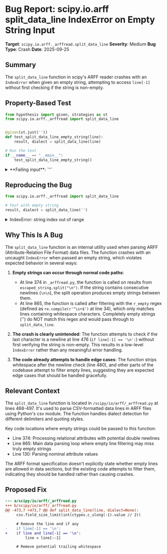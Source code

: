 # Bug Report: scipy.io.arff split_data_line IndexError on Empty String Input

**Target**: `scipy.io.arff._arffread.split_data_line`
**Severity**: Medium
**Bug Type**: Crash
**Date**: 2025-09-25

## Summary

The `split_data_line` function in scipy's ARFF reader crashes with an `IndexError` when given an empty string, attempting to access `line[-1]` without first checking if the string is non-empty.

## Property-Based Test

```python
from hypothesis import given, strategies as st
from scipy.io.arff._arffread import split_data_line


@given(st.just(''))
def test_split_data_line_empty_string(line):
    result, dialect = split_data_line(line)

# Run the test
if __name__ == "__main__":
    test_split_data_line_empty_string()
```

<details>

<summary>
**Failing input**: `''`
</summary>
```
Traceback (most recent call last):
  File "/home/npc/pbt/agentic-pbt/worker_/41/hypo.py", line 11, in <module>
    test_split_data_line_empty_string()
    ~~~~~~~~~~~~~~~~~~~~~~~~~~~~~~~~~^^
  File "/home/npc/pbt/agentic-pbt/worker_/41/hypo.py", line 6, in test_split_data_line_empty_string
    def test_split_data_line_empty_string(line):
                   ^^^
  File "/home/npc/miniconda/lib/python3.13/site-packages/hypothesis/core.py", line 2124, in wrapped_test
    raise the_error_hypothesis_found
  File "/home/npc/pbt/agentic-pbt/worker_/41/hypo.py", line 7, in test_split_data_line_empty_string
    result, dialect = split_data_line(line)
                      ~~~~~~~~~~~~~~~^^^^^^
  File "/home/npc/.local/lib/python3.13/site-packages/scipy/io/arff/_arffread.py", line 476, in split_data_line
    if line[-1] == '\n':
       ~~~~^^^^
IndexError: string index out of range
Falsifying example: test_split_data_line_empty_string(
    line='',
)
```
</details>

## Reproducing the Bug

```python
from scipy.io.arff._arffread import split_data_line

# Test with empty string
result, dialect = split_data_line('')
```

<details>

<summary>
IndexError: string index out of range
</summary>
```
Traceback (most recent call last):
  File "/home/npc/pbt/agentic-pbt/worker_/41/repo.py", line 4, in <module>
    result, dialect = split_data_line('')
                      ~~~~~~~~~~~~~~~^^^^
  File "/home/npc/.local/lib/python3.13/site-packages/scipy/io/arff/_arffread.py", line 476, in split_data_line
    if line[-1] == '\n':
       ~~~~^^^^
IndexError: string index out of range
```
</details>

## Why This Is A Bug

The `split_data_line` function is an internal utility used when parsing ARFF (Attribute-Relation File Format) data files. The function crashes with an uncaught `IndexError` when passed an empty string, which violates expected behavior in several ways:

1. **Empty strings can occur through normal code paths**:
   - At line 374 in `_arffread.py`, the function is called on results from `escaped_string.split("\n")`. If the string contains consecutive newlines (`\n\n`), the split operation produces empty strings between them.
   - At line 865, the function is called after filtering with the `r_empty` regex (defined as `re.compile(r'^\s+$')` at line 34), which only matches lines containing whitespace characters. Completely empty strings ('') do NOT match this regex and would pass through to `split_data_line`.

2. **The crash is clearly unintended**: The function attempts to check if the last character is a newline at line 476 (`if line[-1] == '\n':`) without first verifying the string is non-empty. This results in a low-level `IndexError` rather than any meaningful error handling.

3. **The code already attempts to handle edge cases**: The function strips whitespace after the newline check (line 480), and other parts of the codebase attempt to filter empty lines, suggesting they are expected edge cases that should be handled gracefully.

## Relevant Context

The `split_data_line` function is located in `/scipy/io/arff/_arffread.py` at lines 468-497. It's used to parse CSV-formatted data lines in ARFF files using Python's csv module. The function handles dialect detection for different delimiters and quoting styles.

Key code locations where empty strings could be passed to this function:
- Line 374: Processing relational attributes with potential double newlines
- Line 865: Main data parsing loop where empty line filtering may miss truly empty strings
- Line 130: Parsing nominal attribute values

The ARFF format specification doesn't explicitly state whether empty lines are allowed in data sections, but the existing code attempts to filter them, indicating they should be handled rather than causing crashes.

## Proposed Fix

```diff
--- a/scipy/io/arff/_arffread.py
+++ b/scipy/io/arff/_arffread.py
@@ -473,7 +473,7 @@ def split_data_line(line, dialect=None):
     csv.field_size_limit(int(ctypes.c_ulong(-1).value // 2))

     # Remove the line end if any
-    if line[-1] == '\n':
+    if line and line[-1] == '\n':
         line = line[:-1]

     # Remove potential trailing whitespace
```